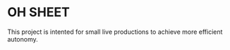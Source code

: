 # OH SHEET 

This project is intented for small live productions to achieve more efficient autonomy.